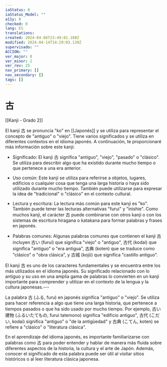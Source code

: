 ```yaml
---
iaStatus: 0
iaStatus_Model: ""
a11y: 0
checked: 0
lang: ES
translations: 
created: 2024-04-06T23:49:01.188Z
modified: 2024-04-14T14:29:03.139Z
supervisado: ""
ACCION: ""
ver_major: 0
ver_minor: 2
ver_rev: 25
nav_primary: []
nav_secondary: []
tags: []
---
```

# 古

[[Kanji - Grado 2]]

El kanji 古 se pronuncia "ko" en [[Japonés]] y se utiliza para representar el concepto de "antiguo" o "viejo". Tiene varios significados y se utiliza en diferentes contextos en el idioma japonés. A continuación, te proporcionaré más información sobre este kanji:

-   Significado: El kanji 古 significa "antiguo", "viejo", "pasado" o "clásico". Se utiliza para describir algo que ha existido durante mucho tiempo o que pertenece a una era anterior.
    
-   Uso común: Este kanji se utiliza para referirse a objetos, lugares, edificios o cualquier cosa que tenga una larga historia o haya sido utilizado durante mucho tiempo. También puede utilizarse para expresar la idea de "tradicional" o "clásico" en el contexto cultural.
    
-   Lectura y escritura: La lectura más común para este kanji es "ko". También puede tener las lecturas alternativas "furui" y "inishie". Como muchos kanji, el carácter 古 puede combinarse con otros kanji o con los sistemas de escritura hiragana o katakana para formar palabras y frases en japonés.
    
-   Palabras comunes: Algunas palabras comunes que contienen el kanji 古 incluyen 古い (furui) que significa "viejo" o "antiguo", 古代 (kodai) que significa "antiguo" o "era antigua", 古典 (koten) que se traduce como "clásico" o "obra clásica", y 古城 (kojō) que significa "castillo antiguo".
    

El kanji 古 es uno de los caracteres fundamentales y se encuentra entre los más utilizados en el idioma japonés. Su significado relacionado con lo antiguo y su uso en una amplia gama de palabras lo convierten en un kanji importante para comprender y utilizar en el contexto de la lengua y la cultura japonesas.---

La palabra 古 (ふる, furu) en japonés significa "antiguo" o "viejo". Se utiliza para hacer referencia a algo que tiene una larga historia, que pertenece a tiempos pasados o que ha sido usado por mucho tiempo. Por ejemplo, 古い建物 (ふるいたてもの, furui tatemono) significa "edificio antiguo", 古代 (こだい, kodai) significa "antiguo" o "de la antigüedad" y 古典 (こてん, koten) se refiere a "clásico" o "literatura clásica".

En el aprendizaje del idioma japonés, es importante familiarizarse con palabras como 古 para poder entender y hablar de manera más fluida sobre diferentes aspectos de la historia, la cultura y el arte de Japón. Además, conocer el significado de esta palabra puede ser útil al visitar sitios históricos o al leer literatura clásica japonesa.
